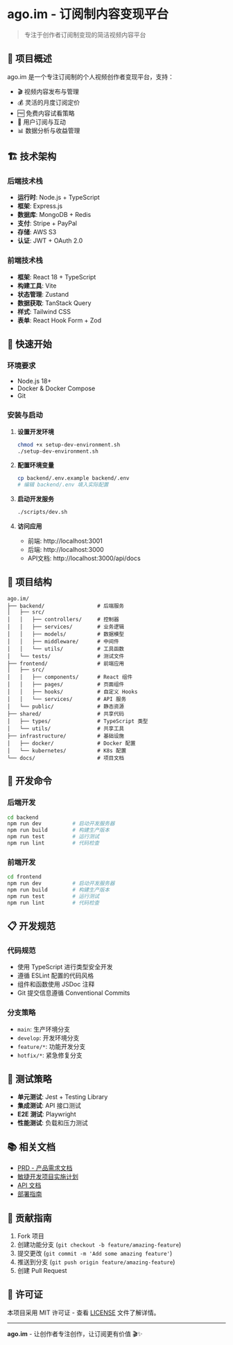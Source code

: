 # ago.im - 订阅制内容变现平台

> 专注于创作者订阅制变现的简洁视频内容平台

## 🎯 项目概述

ago.im 是一个专注订阅制的个人视频创作者变现平台，支持：

- 🎬 视频内容发布与管理
- 💰 灵活的月度订阅定价
- 🆓 免费内容试看策略
- 👥 用户订阅与互动
- 📊 数据分析与收益管理

## 🏗️ 技术架构

### 后端技术栈
- **运行时**: Node.js + TypeScript
- **框架**: Express.js
- **数据库**: MongoDB + Redis
- **支付**: Stripe + PayPal
- **存储**: AWS S3
- **认证**: JWT + OAuth 2.0

### 前端技术栈
- **框架**: React 18 + TypeScript
- **构建工具**: Vite
- **状态管理**: Zustand
- **数据获取**: TanStack Query
- **样式**: Tailwind CSS
- **表单**: React Hook Form + Zod

## 🚀 快速开始

### 环境要求
- Node.js 18+
- Docker & Docker Compose
- Git

### 安装与启动

1. **设置开发环境**
   ```bash
   chmod +x setup-dev-environment.sh
   ./setup-dev-environment.sh
   ```

2. **配置环境变量**
   ```bash
   cp backend/.env.example backend/.env
   # 编辑 backend/.env 填入实际配置
   ```

3. **启动开发服务**
   ```bash
   ./scripts/dev.sh
   ```

4. **访问应用**
   - 前端: http://localhost:3001
   - 后端: http://localhost:3000
   - API文档: http://localhost:3000/api/docs

## 📁 项目结构

```
ago.im/
├── backend/                 # 后端服务
│   ├── src/
│   │   ├── controllers/     # 控制器
│   │   ├── services/        # 业务逻辑
│   │   ├── models/          # 数据模型
│   │   ├── middleware/      # 中间件
│   │   └── utils/           # 工具函数
│   └── tests/               # 测试文件
├── frontend/                # 前端应用
│   ├── src/
│   │   ├── components/      # React 组件
│   │   ├── pages/           # 页面组件
│   │   ├── hooks/           # 自定义 Hooks
│   │   └── services/        # API 服务
│   └── public/              # 静态资源
├── shared/                  # 共享代码
│   ├── types/               # TypeScript 类型
│   └── utils/               # 共享工具
├── infrastructure/          # 基础设施
│   ├── docker/              # Docker 配置
│   └── kubernetes/          # K8s 配置
└── docs/                    # 项目文档
```

## 🔧 开发命令

### 后端开发
```bash
cd backend
npm run dev          # 启动开发服务器
npm run build        # 构建生产版本
npm run test         # 运行测试
npm run lint         # 代码检查
```

### 前端开发
```bash
cd frontend
npm run dev          # 启动开发服务器
npm run build        # 构建生产版本
npm run test         # 运行测试
npm run lint         # 代码检查
```

## 📋 开发规范

### 代码规范
- 使用 TypeScript 进行类型安全开发
- 遵循 ESLint 配置的代码风格
- 组件和函数使用 JSDoc 注释
- Git 提交信息遵循 Conventional Commits

### 分支策略
- `main`: 生产环境分支
- `develop`: 开发环境分支
- `feature/*`: 功能开发分支
- `hotfix/*`: 紧急修复分支

## 🧪 测试策略

- **单元测试**: Jest + Testing Library
- **集成测试**: API 接口测试
- **E2E 测试**: Playwright
- **性能测试**: 负载和压力测试

## 📚 相关文档

- [PRD - 产品需求文档](./PRD-产品需求文档.md)
- [敏捷开发项目实施计划](./敏捷开发项目实施计划.md)
- [API 文档](./docs/api/)
- [部署指南](./docs/deployment/)

## 🤝 贡献指南

1. Fork 项目
2. 创建功能分支 (`git checkout -b feature/amazing-feature`)
3. 提交更改 (`git commit -m 'Add some amazing feature'`)
4. 推送到分支 (`git push origin feature/amazing-feature`)
5. 创建 Pull Request

## 📄 许可证

本项目采用 MIT 许可证 - 查看 [LICENSE](LICENSE) 文件了解详情。

---

**ago.im** - 让创作者专注创作，让订阅更有价值 🎬✨
